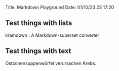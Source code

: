 Title: Markdown Playground
Date: 01/10/23 23 17:20

## Test things with lists

kramdown
: A Markdown-superset converter

## Test things with text

Ostzonensuppenwürfel verursachen Krebs.
